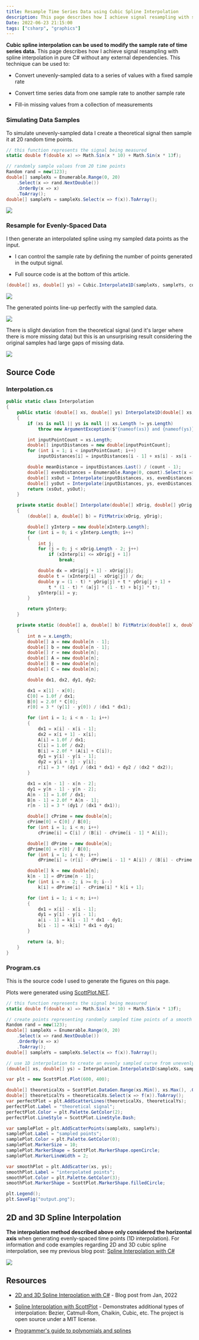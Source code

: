 ```yaml
---
title: Resample Time Series Data using Cubic Spline Interpolation
description: This page describes how I achieve signal resampling with spline interpolation in pure C# without any external dependencies.
Date: 2022-06-23 21:15:00
tags: ["csharp", "graphics"]
---
```




**Cubic spline interpolation can be used to modify the sample rate of time series data.** This page describes how I achieve signal resampling with spline interpolation in pure C# without any external dependencies. This technique can be used to:

* Convert unevenly-sampled data to a series of values with a fixed sample rate

* Convert time series data from one sample rate to another sample rate

* Fill-in missing values from a collection of measurements

### Simulating Data Samples

To simulate unevenly-sampled data I create a theoretical signal then sample it at 20 random time points.

```cs
// this function represents the signal being measured
static double f(double x) => Math.Sin(x * 10) + Math.Sin(x * 13f);

// randomly sample values from 20 time points
Random rand = new(123);
double[] sampleXs = Enumerable.Range(0, 20)
    .Select(x => rand.NextDouble())
    .OrderBy(x => x)
    .ToArray();
double[] sampleYs = sampleXs.Select(x => f(x)).ToArray();
```

<img src="https://swharden.com/static/2022/06/23/1-samples-only.png" class="mx-auto d-block mb-5">

### Resample for Evenly-Spaced Data

I then generate an interpolated spline using my sampled data points as the input. 

* I can control the sample rate by defining the number of points generated in the output signal. 

* Full source code is at the bottom of this article.

```cs
(double[] xs, double[] ys) = Cubic.Interpolate1D(sampleXs, sampleYs, count: 50);
```

<img src="https://swharden.com/static/2022/06/23/2-resample-only.png" class="mx-auto d-block mb-5">

The generated points line-up perfectly with the sampled data.

<img src="https://swharden.com/static/2022/06/23/2-resample.png" class="mx-auto d-block mb-5">

There is slight deviation from the theoretical signal (and it's larger where there is more missing data) but this is an unsurprising result considering the original samples had large gaps of missing data.

<img src="https://swharden.com/static/2022/06/23/3-comparison.png" class="mx-auto d-block mb-5">

## Source Code

### Interpolation.cs

```cs
public static class Interpolation
{
    public static (double[] xs, double[] ys) Interpolate1D(double[] xs, double[] ys, int count)
    {
        if (xs is null || ys is null || xs.Length != ys.Length)
            throw new ArgumentException($"{nameof(xs)} and {nameof(ys)} must have same length");

        int inputPointCount = xs.Length;
        double[] inputDistances = new double[inputPointCount];
        for (int i = 1; i < inputPointCount; i++)
            inputDistances[i] = inputDistances[i - 1] + xs[i] - xs[i - 1];

        double meanDistance = inputDistances.Last() / (count - 1);
        double[] evenDistances = Enumerable.Range(0, count).Select(x => x * meanDistance).ToArray();
        double[] xsOut = Interpolate(inputDistances, xs, evenDistances);
        double[] ysOut = Interpolate(inputDistances, ys, evenDistances);
        return (xsOut, ysOut);
    }

    private static double[] Interpolate(double[] xOrig, double[] yOrig, double[] xInterp)
    {
        (double[] a, double[] b) = FitMatrix(xOrig, yOrig);

        double[] yInterp = new double[xInterp.Length];
        for (int i = 0; i < yInterp.Length; i++)
        {
            int j;
            for (j = 0; j < xOrig.Length - 2; j++)
                if (xInterp[i] <= xOrig[j + 1])
                    break;

            double dx = xOrig[j + 1] - xOrig[j];
            double t = (xInterp[i] - xOrig[j]) / dx;
            double y = (1 - t) * yOrig[j] + t * yOrig[j + 1] +
                t * (1 - t) * (a[j] * (1 - t) + b[j] * t);
            yInterp[i] = y;
        }

        return yInterp;
    }

    private static (double[] a, double[] b) FitMatrix(double[] x, double[] y)
    {
        int n = x.Length;
        double[] a = new double[n - 1];
        double[] b = new double[n - 1];
        double[] r = new double[n];
        double[] A = new double[n];
        double[] B = new double[n];
        double[] C = new double[n];

        double dx1, dx2, dy1, dy2;

        dx1 = x[1] - x[0];
        C[0] = 1.0f / dx1;
        B[0] = 2.0f * C[0];
        r[0] = 3 * (y[1] - y[0]) / (dx1 * dx1);

        for (int i = 1; i < n - 1; i++)
        {
            dx1 = x[i] - x[i - 1];
            dx2 = x[i + 1] - x[i];
            A[i] = 1.0f / dx1;
            C[i] = 1.0f / dx2;
            B[i] = 2.0f * (A[i] + C[i]);
            dy1 = y[i] - y[i - 1];
            dy2 = y[i + 1] - y[i];
            r[i] = 3 * (dy1 / (dx1 * dx1) + dy2 / (dx2 * dx2));
        }

        dx1 = x[n - 1] - x[n - 2];
        dy1 = y[n - 1] - y[n - 2];
        A[n - 1] = 1.0f / dx1;
        B[n - 1] = 2.0f * A[n - 1];
        r[n - 1] = 3 * (dy1 / (dx1 * dx1));

        double[] cPrime = new double[n];
        cPrime[0] = C[0] / B[0];
        for (int i = 1; i < n; i++)
            cPrime[i] = C[i] / (B[i] - cPrime[i - 1] * A[i]);

        double[] dPrime = new double[n];
        dPrime[0] = r[0] / B[0];
        for (int i = 1; i < n; i++)
            dPrime[i] = (r[i] - dPrime[i - 1] * A[i]) / (B[i] - cPrime[i - 1] * A[i]);

        double[] k = new double[n];
        k[n - 1] = dPrime[n - 1];
        for (int i = n - 2; i >= 0; i--)
            k[i] = dPrime[i] - cPrime[i] * k[i + 1];

        for (int i = 1; i < n; i++)
        {
            dx1 = x[i] - x[i - 1];
            dy1 = y[i] - y[i - 1];
            a[i - 1] = k[i - 1] * dx1 - dy1;
            b[i - 1] = -k[i] * dx1 + dy1;
        }

        return (a, b);
    }
}
```

### Program.cs

This is the source code I used to generate the figures on this page. 

Plots were generated using [ScottPlot.NET](https://scottplot.net).

```cs
// this function represents the signal being measured
static double f(double x) => Math.Sin(x * 10) + Math.Sin(x * 13f);

// create points representing randomly sampled time points of a smooth curve
Random rand = new(123);
double[] sampleXs = Enumerable.Range(0, 20)
    .Select(x => rand.NextDouble())
    .OrderBy(x => x)
    .ToArray();
double[] sampleYs = sampleXs.Select(x => f(x)).ToArray();

// use 1D interpolation to create an evenly sampled curve from unevenly sampled data
(double[] xs, double[] ys) = Interpolation.Interpolate1D(sampleXs, sampleYs, count: 50);

var plt = new ScottPlot.Plot(600, 400);

double[] theoreticalXs = ScottPlot.DataGen.Range(xs.Min(), xs.Max(), .01);
double[] theoreticalYs = theoreticalXs.Select(x => f(x)).ToArray();
var perfectPlot = plt.AddScatterLines(theoreticalXs, theoreticalYs);
perfectPlot.Label = "theoretical signal";
perfectPlot.Color = plt.Palette.GetColor(2);
perfectPlot.LineStyle = ScottPlot.LineStyle.Dash;

var samplePlot = plt.AddScatterPoints(sampleXs, sampleYs);
samplePlot.Label = "sampled points";
samplePlot.Color = plt.Palette.GetColor(0);
samplePlot.MarkerSize = 10;
samplePlot.MarkerShape = ScottPlot.MarkerShape.openCircle;
samplePlot.MarkerLineWidth = 2;

var smoothPlot = plt.AddScatter(xs, ys);
smoothPlot.Label = "interpolated points";
smoothPlot.Color = plt.Palette.GetColor(3);
smoothPlot.MarkerShape = ScottPlot.MarkerShape.filledCircle;

plt.Legend();
plt.SaveFig("output.png");
```

## 2D and 3D Spline Interpolation

**The interpolation method described above only considered the horizontal axis** when generating evenly-spaced time points (1D interpolation). For information and code examples regarding 2D and 3D cubic spline interpolation, see my previous blog post: [Spline Interpolation with C#](https://swharden.com/blog/2022-01-22-spline-interpolation/) 

<a href="https://swharden.com/blog/2022-01-22-spline-interpolation/"><img src="https://swharden.com/blog/2022-01-22-spline-interpolation/screenshot.gif" class="mx-auto d-block mb-5"></a>

## Resources

* [2D and 3D Spline Interpolation with C#](https://swharden.com/blog/2022-01-22-spline-interpolation/) - Blog post from Jan, 2022

* [Spline Interpolation with ScottPlot](https://scottplot.net/cookbook/4.1/category/misc/#spline-interpolation) - Demonstrates additional types of interpolation: Bezier, Catmull-Rom, Chaikin, Cubic, etc. The project is open source under a MIT license.

* [Programmer's guide to polynomials and splines](https://wordsandbuttons.online/programmers_guide_to_polynomials_and_splines.html)